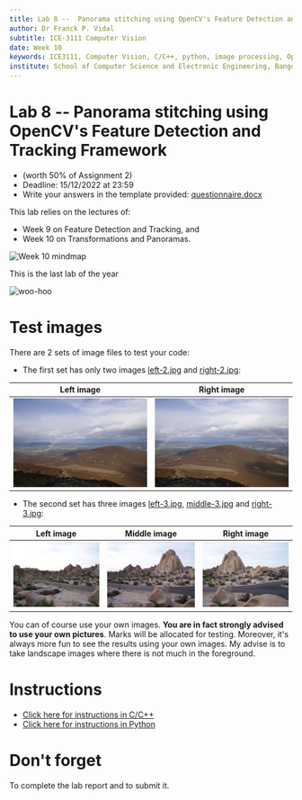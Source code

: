 ```yaml
---
title: Lab 8 --  Panorama stitching using OpenCV's Feature Detection and Tracking Framework.
author: Dr Franck P. Vidal
subtitle: ICE-3111 Computer Vision
date: Week 10
keywords: ICE3111, Computer Vision, C/C++, python, image processing, OpenCV, Bangor University, School of Computer Science and Electronic Engineering
institute: School of Computer Science and Electronic Engineering, Bangor University
---
```


# Lab 8 -- Panorama stitching using OpenCV's Feature Detection and Tracking Framework

- (worth 50% of Assignment 2)
- Deadline: 15/12/2022 at 23:59
- Write your answers in the template provided: [questionnaire.docx](https://github.com/effepivi/ICE-3111-Computer_Vision/raw/main/Labs/Lab-08/questionnaire.docx)

This lab relies on the lectures of:
  - Week 9 on Feature Detection and Tracking, and
  - Week 10 on Transformations and Panoramas.

![Week 10 mindmap](mindmap.png)

This is the last lab of the year

![woo-hoo](https://static.wikia.nocookie.net/simpsons/images/2/26/Woo_hoo%21_poster.jpg/revision/latest/scale-to-width-down/431?cb=20111121223950)


# Test images

There are 2 sets of image files to test your code:

<!-- - The first set has only two images [left-1.jpg](left-1.jpg) and [right-1.jpg](right-1.jpg):

| Left image | Right image |
|------------|-------------|
| ![Left image](left-1.jpg) | ![Right image](right-1.jpg) | -->


- The first set has only two images [left-2.jpg](left-2.jpg) and [right-2.jpg](right-2.jpg):

| Left image | Right image |
|------------|-------------|
| ![Left image](left-2.jpg) | ![Right image](right-2.jpg) |

- The second set has three images [left-3.jpg](left-3.jpg), [middle-3.jpg](middle-3.jpg) and [right-3.jpg](right-3.jpg):

| Left image | Middle image | Right image |
|------------|--------------|-------------|
| ![Left image](left-3.jpg) | ![Centre image](centre-3.jpg) | ![Right image](right-3.jpg) |

You can of course use your own images. **You are in fact strongly advised to use your own pictures**. Marks will be allocated for testing. Moreover, it's always more fun to see the results using your own images. My advise is to take landscape images where there is not much in the foreground.

# Instructions

- [Click here for instructions in C/C++](C-CXX.md)
- [Click here for instructions in Python](Python.md)

# Don't forget

To complete the lab report and to submit it.
